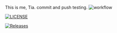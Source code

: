 This is me, Tia.
commit and push testing.
![workflow](https://github.com/<40614785-hmThiri>/<40614785-hmThiri/sem>/actions/workflows/main.yml/badge.svg)

[![LICENSE](https://img.shields.io/github/license/40614785-hmThiri/sem.svg?style=flat-square)](https://github.com/40614785-hmThiri/sem/blob/master/LICENSE)

[![Releases](https://img.shields.io/github/release/40614785-hmThiri/sem/all.svg?style=flat-square)](https://github.com/40614785-hmThiri/sem/releases)